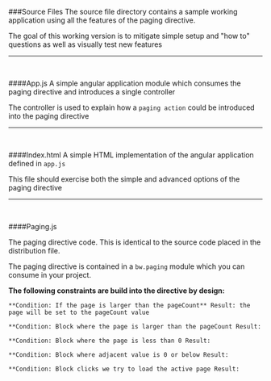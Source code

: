 ###Source Files
The source file directory contains a sample working application using all the features of the paging directive.

The goal of this working version is to mitigate simple setup and "how to" questions as well as visually test new features

---
<br/>

####App.js
A simple angular application module which consumes the paging directive and introduces a single controller 

The controller is used to explain how a `paging action` could be introduced into the paging directive

---
<br/>

####Index.html
A simple HTML implementation of the angular application defined in `app.js`

This file should exercise both the simple and advanced options of the paging directive

---
<br/>


####Paging.js

The paging directive code.  This is identical to the source code placed in the distribution file.

The paging directive is contained in a `bw.paging` module which you can consume in your project.


**The following constraints are build into the directive by design:**

`
**Condition: If the page is larger than the pageCount**
Result: the page will be set to the pageCount value
`

`
**Condition: Block where the page is larger than the pageCount
Result: 
`

`
**Condition: Block where the page is less than 0
Result: 
`

`
**Condition: Block where adjacent value is 0 or below
Result: 
`

`
**Condition: Block clicks we try to load the active page
Result: 
`